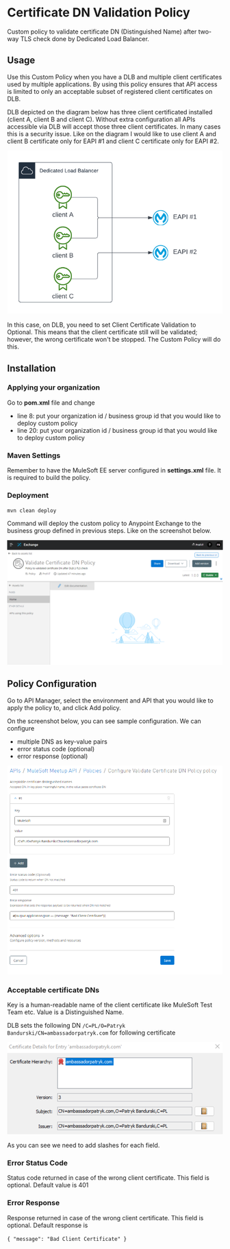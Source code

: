 # Certificate DN Validation Policy

Custom policy to validate certificate DN (Distinguished Name) after two-way TLS check done by 
Dedicated Load Balancer. 

## Usage

Use this Custom Policy when you have a DLB and multiple client certificates used by multiple applications. By using
this policy ensures that API access is limited to only an acceptable subset of registered client certificates on DLB.

DLB depicted on the diagram below has three client certificated installed (client A, client B and client C). Without
extra configuration all APIs accessible via DLB will accept those three client certificates. In many cases this is a
security issue. Like on the diagram I would like to use client A and client B certificate only for EAPI #1 and client C
certificate only for EAPI #2.

![DLB Example](docs/DLB.png)

In this case, on DLB, you need to set Client Certificate Validation to Optional. This means that the client certificate still
will be validated; however, the wrong certificate won't be stopped. The Custom Policy will do this.

## Installation

### Applying your organization

Go to **pom.xml** file and change 
- line 8: put your organization id / business group id that you would like to deploy custom policy
- line 20: put your organization id / business group id that you would like to deploy custom policy

### Maven Settings

Remember to have the MuleSoft EE server configured in **settings.xml** file. It is required to build the policy.

### Deployment

``mvn clean deploy``

Command will deploy the custom policy to Anypoint Exchange to the business group defined in previous steps. 
Like on the screenshot below.

![Custom Policy on Anypoint Exchange](docs/policy-exchange.png)

## Policy Configuration

Go to API Manager, select the environment and API that you would like to apply the policy to, and click Add policy.

On the screenshot below, you can see sample configuration. We can configure 
- multiple DNS as key-value pairs
- error status code (optional)
- error response (optional)

![Policy Configuration](docs/policy-config.png)

### Acceptable certificate DNs

Key is a human-readable name of the client certificate like MuleSoft Test Team etc.
Value is a Distinguished Name. 

DLB sets the following DN ``/C=PL/O=Patryk Bandurski/CN=ambassadorpatryk.com`` for following certificate 

![Certificate](docs/policy-cert-dn.png)

As you can see we need to add slashes for each field. 

### Error Status Code

Status code returned in case of the wrong client certificate. This field is optional. Default value is 401

### Error Response

Response returned in case of the wrong client certificate. This field is optional. Default response is 

``{
"message": "Bad Client Certificate"
}``